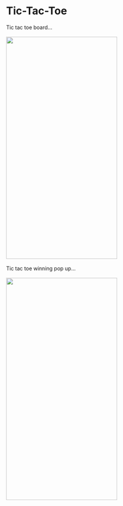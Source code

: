 # Tic-Tac-Toe
Tic tac toe board...<br/><br/><img width="300" height="600" src="https://user-images.githubusercontent.com/66357309/169743506-7962b54d-c965-491d-b3a0-389e7a42d171.png"><br/><br/>
Tic tac toe winning pop up...<br/><br/><img width="300" height="600" src="https://user-images.githubusercontent.com/66357309/169743658-9d232b62-bbd1-4844-a660-c864d023d924.png">
